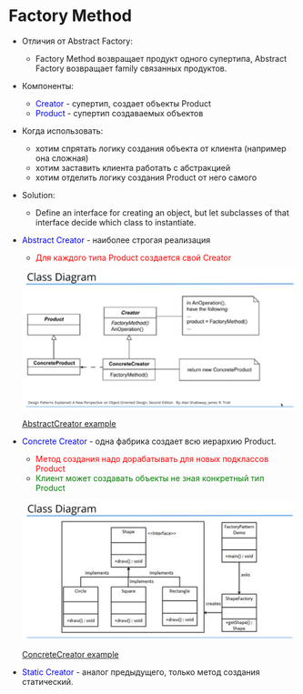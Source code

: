 # Factory Method
* Отличия от Abstract Factory:
  + Factory Method возвращает продукт одного супертипа, Abstract Factory возвращает family связанных продуктов.
* Компоненты:
  + <span style="color:blue">Creator</span> - супертип, создает объекты Product
  + <span style="color:blue">Product</span> - супертип создаваемых объектов
* Когда использовать:
  - хотим спрятать логику создания объекта от клиента (например она сложная)
  - хотим заставить клиента работать с абстракцией 
  - хотим отделить логику создания Product от него самого
* Solution:
  + Define an interface for creating an object, but let subclasses of that interface decide which class to instantiate.
  
* <span style="color:blue">Abstract Creator</span> - наиболее строгая реализация
  + <span style="color:red">Для каждого типа Product создается свой Creator</span>
  
  ![abstractCreator.png](abstractCreator.png)

  [AbstractCreator example](../../../src/main/java/arbocdi/dp/creational/factoryMethod/AbstractCreator.java)


* <span style="color:blue">Concrete Creator</span> - одна фабрика создает всю иерархию Product.
  + <span style="color:red">Метод создания надо дорабатывать для новых подклассов Product</span>
  + <span style="color:green">Клиент может создавать объекты не зная конкретный тип Product</span>
  
  ![ConcreteCreator.png](concreteCreator.png)
  
  [ConcreteCreator example](../../../src/main/java/arbocdi/dp/creational/factoryMethod/ConcreteCreator.java)


* <span style="color:blue">Static Creator</span> - аналог предыдущего, только метод создания статический.

